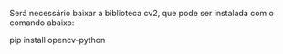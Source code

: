 Será necessário baixar a biblioteca cv2, que pode ser instalada com o comando abaixo:

pip install opencv-python
